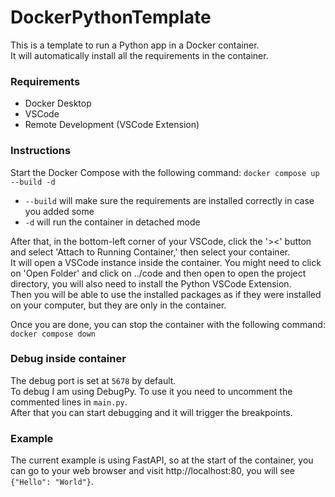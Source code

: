 # DockerPythonTemplate
This is a template to run a Python app in a Docker container. <br/>
It will automatically install all the requirements in the container.

### Requirements
- Docker Desktop
- VSCode
- Remote Development (VSCode Extension)

### Instructions
Start the Docker Compose with the following command: `docker compose up --build -d`
- `--build` will make sure the requirements are installed correctly in case you added some
- `-d` will run the container in detached mode

After that, in the bottom-left corner of your VSCode, click the '><' button and select 'Attach to Running Container,' then select your container. <br/>
It will open a VSCode instance inside the container. You might need to click on 'Open Folder' and click on ../code and then open to open the project directory, you will also need to install the Python VSCode Extension. <br/>
Then you will be able to use the installed packages as if they were installed on your computer, but they are only in the container. <br/>

Once you are done, you can stop the container with the following command: `docker compose down`

### Debug inside container
The debug port is set at `5678` by default. <br/>
To debug I am using DebugPy. To use it you need to uncomment the commented lines in `main.py`. <br/>
After that you can start debugging and it will trigger the breakpoints.

### Example
The current example is using FastAPI, so at the start of the container, you can go to your web browser and visit http://localhost:80, you will see `{"Hello": "World"}`.
